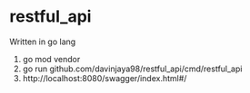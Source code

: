 # restful_api
Written in go lang

1. go mod vendor
2. go run github.com/davinjaya98/restful_api/cmd/restful_api
3. http://localhost:8080/swagger/index.html#/
